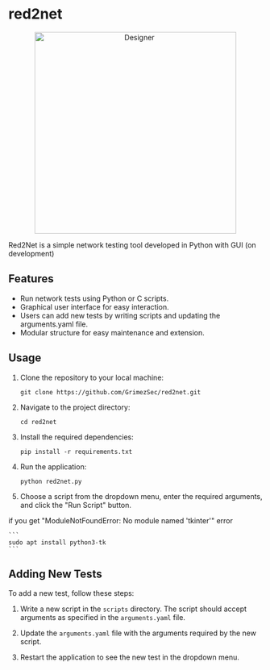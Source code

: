 # red2net

<p align="center">
    <img src="https://github.com/GrimezSec/red2net/assets/128565483/aced15f8-4cbe-4635-959b-284785cc8863" alt="Designer" style="width: 400px; height: auto; display: block; margin: 0 auto;"/>
</p>

Red2Net is a simple network testing tool developed in Python with GUI
(on development)

## Features

- Run network tests using Python or C scripts.
- Graphical user interface for easy interaction.
- Users can add new tests by writing scripts and updating the arguments.yaml file.
- Modular structure for easy maintenance and extension.
## Usage

1. Clone the repository to your local machine:

    ```
    git clone https://github.com/GrimezSec/red2net.git
    ```

2. Navigate to the project directory:

    ```
    cd red2net
    ```

3. Install the required dependencies:

    ```
    pip install -r requirements.txt
    ```

4. Run the application:

    ```
    python red2net.py
    ```

5. Choose a script from the dropdown menu, enter the required arguments, and click the "Run Script" button.

if you get "ModuleNotFoundError: No module named 'tkinter'" error 

    ```
    sudo apt install python3-tk
    ```


## Adding New Tests

To add a new test, follow these steps:

1. Write a new script in the `scripts` directory. The script should accept arguments as specified in the `arguments.yaml` file.

2. Update the `arguments.yaml` file with the arguments required by the new script.

3. Restart the application to see the new test in the dropdown menu.

